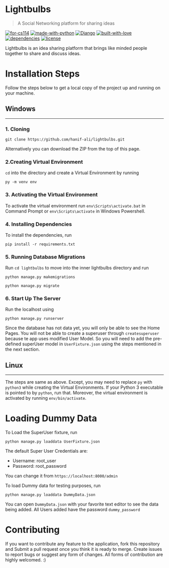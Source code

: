 # Lightbulbs
> A Social Networking platform for sharing ideas

[![for-cs114](https://img.shields.io/badge/for-CS%20114-blue)](http://www.nust.edu.pk/INSTITUTIONS/Schools/SEECS/ap/ug/BSE-2018/Pages/Course-Curriculum.aspx)
[![made-with-python](https://img.shields.io/badge/Made%20with-Python-1f425f.svg)](https://www.python.org/)
[![Django](https://img.shields.io/badge/Django-v3-blue)](https://www.djangoproject.org/)
[![built-with-love](https://img.shields.io/badge/Built%20with-%E2%9D%A4%EF%B8%8F%20for%20%3C%2F%3E-red)]()
[![dependencies](https://img.shields.io/badge/dependencies-up%20to%20date-brightgreen)]()
[![license](https://img.shields.io/badge/license-MIT-%23373737)]()

Lightbulbs is an idea sharing platform that brings like minded people together to share and discuss ideas.

# Installation Steps

Follow the steps below to get a local copy of the project up and running on your machine.

## Windows
------------
### 1. Cloning
```
git clone https://github.com/hanif-ali/lightbulbs.git
```
Alternatively you can download the ZIP from the top of this page.

### 2.Creating Virtual Environment
`cd` into the directory and create a Virtual Environment by running
```
py -m venv env
```

### 3. Activating the Virtual Environment
To activate the virtual environment run
`env\Scripts\activate.bat` in Command Prompt or `env\Scripts\activate` in Windows Powershell.

### 4. Installing Dependencies
To install the dependencies, run
```
pip install -r requirements.txt
```

### 5. Running Database Migrations
Run `cd lightbulbs` to move into the inner lightbulbs directory and run
```
python manage.py makemigrations
```
```
python manage.py migrate
```

### 6. Start Up The Server
Run the localhost using
```
python manage.py runserver
```
Since the database has not data yet, you will only be able to see the Home Pages. You will not be able to create a superuser through `createsuperuser` because te app uses modified User Model. So you will need to add the pre-defined superUser model in `UserFixture.json` using the steps mentioned in the next section.

## Linux
----------
The steps are same as above. Except, you may need to replace `py` with `python3` while creating the Virtual Environments. If your Python 3 executable is pointed to by `python`, run that. Moreover, the virtual environment is activated by running `env/bin/activate`. 

# Loading Dummy Data
To Load the SuperUser fixture, run
```
python manage.py loaddata UserFixture.json
```
The default Super User Credentials are:
- Username: root_user
- Password: root_password

You can change it from  `https://localhost:8000/admin`

To load Dummy data for testing purposes, run
```
python manage.py loaddata DummyData.json
```
You can open `DummyData.json` with your favorite text editor to see the data being added.
All Users added have the password `dummy_password`

# Contributing
If you want to contribute any feature to the application, fork this repository and Submit a pull request once you think it is ready to merge.
Create issues to report bugs or suggest any form of changes.
All forms of contribution are highly welcomed. :)